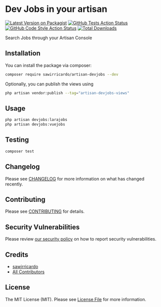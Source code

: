 # Dev Jobs in your artisan

[![Latest Version on Packagist](https://img.shields.io/packagist/v/sawirricardo/artisan-devjobs.svg?style=flat-square)](https://packagist.org/packages/sawirricardo/artisan-devjobs)
[![GitHub Tests Action Status](https://img.shields.io/github/workflow/status/sawirricardo/artisan-devjobs/run-tests?label=tests)](https://github.com/sawirricardo/artisan-devjobs/actions?query=workflow%3Arun-tests+branch%3Amain)
[![GitHub Code Style Action Status](https://img.shields.io/github/workflow/status/sawirricardo/artisan-devjobs/Fix%20PHP%20code%20style%20issues?label=code%20style)](https://github.com/sawirricardo/artisan-devjobs/actions?query=workflow%3A"Fix+PHP+code+style+issues"+branch%3Amain)
[![Total Downloads](https://img.shields.io/packagist/dt/sawirricardo/artisan-devjobs.svg?style=flat-square)](https://packagist.org/packages/sawirricardo/artisan-devjobs)

Search Jobs through your Artisan Console

<!-- ## Support us

[<img src="https://github-ads.s3.eu-central-1.amazonaws.com/artisan-devjobs.jpg?t=1" width="419px" />](https://spatie.be/github-ad-click/artisan-devjobs)

We invest a lot of resources into creating [best in class open source packages](https://spatie.be/open-source). You can support us by [buying one of our paid products](https://spatie.be/open-source/support-us).

We highly appreciate you sending us a postcard from your hometown, mentioning which of our package(s) you are using. You'll find our address on [our contact page](https://spatie.be/about-us). We publish all received postcards on [our virtual postcard wall](https://spatie.be/open-source/postcards). -->

## Installation

You can install the package via composer:

```bash
composer require sawirricardo/artisan-devjobs --dev
```

Optionally, you can publish the views using

```bash
php artisan vendor:publish --tag="artisan-devjobs-views"
```

## Usage

```bash
php artisan devjobs:larajobs
php artisan devjobs:vuejobs
```

## Testing

```bash
composer test
```

## Changelog

Please see [CHANGELOG](CHANGELOG.md) for more information on what has changed recently.

## Contributing

Please see [CONTRIBUTING](CONTRIBUTING.md) for details.

## Security Vulnerabilities

Please review [our security policy](../../security/policy) on how to report security vulnerabilities.

## Credits

-   [sawirricardo](https://github.com/sawirricardo)
-   [All Contributors](../../contributors)

## License

The MIT License (MIT). Please see [License File](LICENSE.md) for more information.
